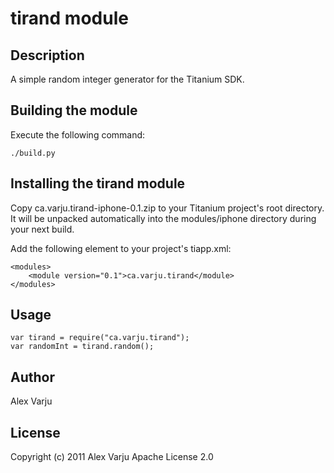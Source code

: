 # tirand module

## Description

A simple random integer generator for the Titanium SDK.

## Building the module

Execute the following command:

	./build.py

## Installing the tirand module

Copy ca.varju.tirand-iphone-0.1.zip to your Titanium project's root directory.  It will be unpacked automatically into the modules/iphone directory during your next build.

Add the following element to your project's tiapp.xml:

	<modules>
		<module version="0.1">ca.varju.tirand</module>
	</modules>


## Usage

	var tirand = require("ca.varju.tirand");
	var randomInt = tirand.random();

## Author

Alex Varju

## License

Copyright (c) 2011 Alex Varju
Apache License 2.0
